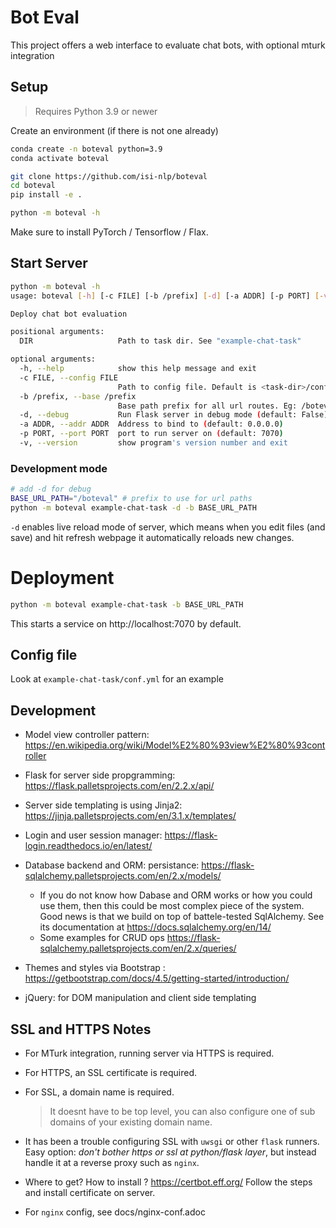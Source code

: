 # Bot Eval

This project offers a web interface to evaluate chat bots, with optional mturk integration

## Setup

> Requires Python 3.9 or newer

Create an environment (if there is not one already)
```bash
conda create -n boteval python=3.9
conda activate boteval
```

```bash
git clone https://github.com/isi-nlp/boteval
cd boteval
pip install -e .

python -m boteval -h
```

Make sure to install PyTorch / Tensorflow / Flax. 

## Start Server

```bash
python -m boteval -h
usage: boteval [-h] [-c FILE] [-b /prefix] [-d] [-a ADDR] [-p PORT] [-v] DIR

Deploy chat bot evaluation

positional arguments:
  DIR                   Path to task dir. See "example-chat-task"

optional arguments:
  -h, --help            show this help message and exit
  -c FILE, --config FILE
                        Path to config file. Default is <task-dir>/conf.yml (default: None)
  -b /prefix, --base /prefix
                        Base path prefix for all url routes. Eg: /boteval (default: None)
  -d, --debug           Run Flask server in debug mode (default: False)
  -a ADDR, --addr ADDR  Address to bind to (default: 0.0.0.0)
  -p PORT, --port PORT  port to run server on (default: 7070)
  -v, --version         show program's version number and exit

```

### Development mode

```bash
# add -d for debug
BASE_URL_PATH="/boteval" # prefix to use for url paths
python -m boteval example-chat-task -d -b BASE_URL_PATH
```
`-d` enables live reload mode of server, which means when you edit files (and save) and hit refresh webpage it automatically reloads new changes. 


# Deployment
```bash
python -m boteval example-chat-task -b BASE_URL_PATH
```

This starts a service on http://localhost:7070 by default.


## Config file

Look at `example-chat-task/conf.yml` for an example



## Development

* Model view controller pattern: https://en.wikipedia.org/wiki/Model%E2%80%93view%E2%80%93controller
* Flask for server side propgramming: https://flask.palletsprojects.com/en/2.2.x/api/
* Server side templating is using Jinja2: https://jinja.palletsprojects.com/en/3.1.x/templates/
* Login and user session manager: https://flask-login.readthedocs.io/en/latest/
* Database backend and ORM: persistance: https://flask-sqlalchemy.palletsprojects.com/en/2.x/models/
  * If you do not know how Dabase and ORM works or how you could use them, then this could be most complex piece of the system. Good news is that we build on top of battele-tested SqlAlchemy. See its documentation at https://docs.sqlalchemy.org/en/14/
  * Some examples for CRUD ops https://flask-sqlalchemy.palletsprojects.com/en/2.x/queries/

* Themes and styles via Bootstrap : https://getbootstrap.com/docs/4.5/getting-started/introduction/
* jQuery: for DOM manipulation and client side templating




## SSL and HTTPS Notes

* For MTurk integration, running server via HTTPS is required.
* For HTTPS, an SSL certificate is required. 
* For SSL, a domain name is required.
   > It doesnt have to be top level, you can also configure one of sub domains of your existing domain name.

* It has been a trouble configuring SSL with `uwsgi` or other `flask` runners. Easy option: _don't bother https or ssl at python/flask layer_, but instead handle it at a reverse proxy such as `nginx`.
* Where to get? How to install ? https://certbot.eff.org/  Follow the steps and install certificate on server. 
* For `nginx` config, see docs/nginx-conf.adoc

